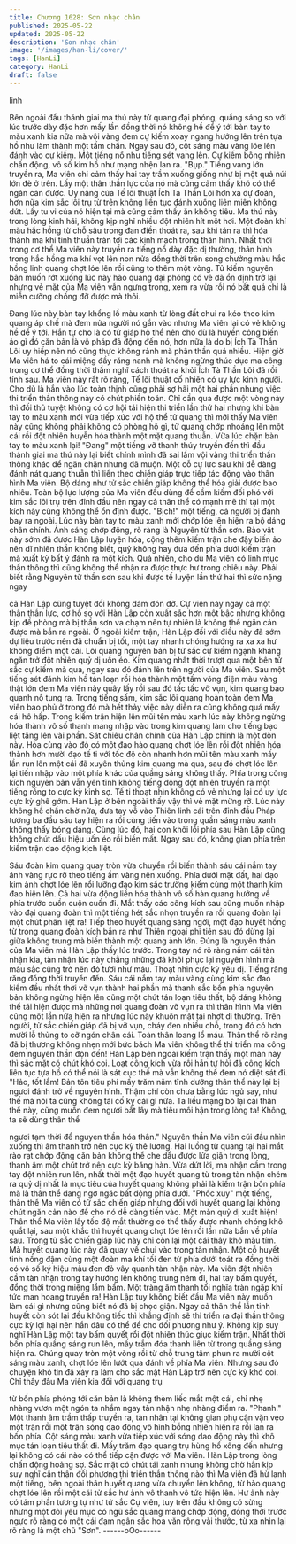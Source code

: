 ```yaml
---
title: Chương 1628: Sơn nhạc chân
published: 2025-05-22
updated: 2025-05-22
description: 'Sơn nhạc chân'
image: '/images/han-li/cover/'
tags: [HanLi]
category: HanLi
draft: false
---
```


linh

Bên ngoài đầu thánh giai ma thú này tử quang đại phóng, quầng
sáng so với lúc trước dày đặc hơn mấy lần đồng thời nó không hề
để ý tới bàn tay to màu xanh kia nữa mà vội vàng đem cự kiếm
xoay ngang hướng lên trên tựa hồ như làm thành một tấm chắn.
Ngay sau đó, cột sáng màu vàng lóe lên đánh vào cự kiếm.
Một tiếng nổ như tiếng sét vang lên. Cự kiếm bỗng nhiên chấn
động, vô số kim hồ như mạng nhện lan ra.
"Bụp."
Tiếng vang lớn truyền ra, Ma viên chỉ cảm thấy hai tay trầm xuống
giống như bị một quả núi lớn đè ở trên. Lấy một thân thần lực của
nó mà cũng cảm thấy khó có thể ngăn cản được.
Uy năng của Tế lôi thuật Ích Tà Thần Lôi hơn xa dự đoán, hơn
nữa kim sắc lôi trụ từ trên không liên tục đánh xuống liên miên
không dứt. Lấy tu vi của nó hiện tại mà cũng cảm thấy ăn không
tiêu. Ma thú này trong lòng kinh hãi, không kịp nghĩ nhiều đột
nhiên hít một hơi. Một đoàn khí màu hắc hồng từ chỗ sâu trong
đan điền thoát ra, sau khi tán ra thì hóa thành ma khí tinh thuần
tràn tới các kinh mạch trong thân hình.
Nhất thời trong cơ thể Ma viên này truyền ra tiếng nổ dày đặc dị
thường, thân hình trong hắc hồng ma khí vọt lên non nửa đồng
thời trên song chưởng màu hắc hồng linh quang chợt lóe lên rồi
cũng to thêm một vòng. Tử kiếm nguyên bản muốn rớt xuống lúc
này hào quang đại phóng có vẻ đã ổn định trở lại nhưng vẻ mặt
của Ma viên vẫn ngưng trọng, xem ra vừa rồi nó bất quá chỉ là
miễn cưỡng chống đỡ được mà thôi.

Đang lúc này bàn tay khổng lồ màu xanh từ lòng đất chui ra kéo
theo kim quang áp chế mà đem nửa người nó gắn vào nhưng Ma
viên lại có vẻ không hề để ý tới. Hắn tự cho là có tử giáp hộ thể
nên cho dù là huyền công biến ảo gì đó căn bản là vô pháp đả
động đến nó, hơn nữa là do bị Ích Tà Thần Lôi uy hiếp nên nó
cũng thực không rảnh mà phân thần quá nhiều.
Hiện giờ Ma viên há to cái miệng đầy răng nanh mà không ngừng
thúc dục ma công trong cơ thể đồng thời thầm nghĩ cách thoát ra
khỏi Ích Tà Thần Lôi đã rồi tính sau. Ma viên này rất rõ ràng, Tế
lôi thuật cố nhiên có uy lực kinh người. Cho dù là hắn vào lúc
toàn thịnh cũng phải sợ hãi một hai phần nhưng việc thi triển thần
thông này có chút phiền toán. Chỉ cần qua được một vòng này thì
đối thủ tuyệt không có cơ hội tái hiện thi triển lần thứ hai nhưng
khi bàn tay to màu xanh mới vừa tiếp xúc với hộ thể tử quang thì
mới thấy Ma viên này cũng không phải không có phòng hộ gì, tử
quang chớp nhoáng lên một cái rồi đột nhiên huyễn hóa thành
một mặt quang thuẫn.
Vừa lúc chặn bàn tay to màu xanh lại! "Đang" một tiếng vỡ thanh
thúy truyền đến thì đầu thánh giai ma thú này lại biết chính mình
đã sai lầm vội vàng thi triển thần thông khác để ngăn chặn nhưng
đã muộn. Một cỗ cự lực sau khi dễ dàng đánh nát quang thuẫn thì
liền theo chiến giáp trực tiếp tác động vào thân hình Ma viên. Bộ
dáng như tử sắc chiến giáp không thể hóa giải được bao nhiêu.
Toàn bộ lực lượng của Ma viên đều dùng để cầm kiếm đối phó
với kim sắc lôi trụ trên đỉnh đầu nên ngay cả thân thể có mạnh mẽ
thì tại một kích này cũng không thể ổn định được.
"Bịch!" một tiếng, cả người bị đánh bay ra ngoài. Lúc này bàn tay
to màu xanh mới chớp lóe lên hiện ra bộ dáng chân chính. Ánh
sáng chớp động, rõ ràng là Nguyên từ thần sơn. Bảo vật này sớm
đã được Hàn Lập luyện hóa, cộng thêm kiếm trận che đậy biến
ảo nên dĩ nhiên thần không biết, quỷ không hay đưa đến phía
dưới kiếm trận mà xuất kỳ bất ý đánh ra một kích.
Quả nhiên, cho dù Ma viên có linh mục thần thông thì cũng không
thể nhận ra được thực hư trong chiêu này. Phải biết rằng Nguyên
từ thần sơn sau khi được tế luyện lần thứ hai thì sức nặng ngay

cả Hàn Lập cũng tuyệt đối không dám đón đỡ. Cự viên này ngay
cả một thân thần lực, cơ hồ so với Hàn Lập còn xuất sắc hơn một
bậc nhưng không kịp đề phòng mà bị thần sơn va chạm nên tự
nhiên là không thể ngăn cản được mà bắn ra ngoài. Ở ngoài kiếm
trận, Hàn Lập đối với điều này đã sớm dự liệu trước nên đã
chuẩn bị tốt, một tay nhanh chóng hướng ra xa xa hư không điểm
một cái.
Lôi quang nguyên bản bị tử sắc cự kiếm ngạnh kháng ngăn trở
đột nhiên quỷ dị uốn éo. Kim quang nhất thời trượt qua một bên
tử sắc cự kiếm mà qua, ngay sau đó đánh lên trên người của Ma
viên.
Sau một tiếng sét đánh kim hồ tán loạn rồi hóa thành một tấm
võng điện màu vàng thật lớn đem Ma viên này quây lấy rồi sau đó
tấc tấc vỡ vụn, kim quang bao quanh nổ tung ra. Trong tiếng sấm,
kim sắc lôi quang hoàn toàn đem Ma viên bao phủ ở trong đó mà
hết thảy việc này diễn ra cũng không quá mấy cái hô hấp.
Trong kiếm trận hiện lên mũi tên màu xanh lúc này không ngừng
hóa thành vô số thanh mang nhập vào trong kim quang làm cho
tiếng bạo liệt tăng lên vài phần. Sát chiêu chân chính của Hàn
Lập chính là một đòn này.
Hòa cùng vào đó có một đạo hào quang chợt lóe lên rồi đột nhiên
hóa thành hơn mười đạo tế ti với tốc độ còn nhanh hơn mũi tên
màu xanh mấy lần run lên một cái đã xuyên thủng kim quang mà
qua, sau đó chợt lóe lên lại tiến nhập vào một phía khác của
quầng sáng không thấy.
Phía trong công kích nguyên bản vẫn yên tĩnh không tiếng động
đột nhiên truyền ra một tiếng rống to cực kỳ kinh sợ. Tế ti thoạt
nhìn không có vẻ nhưng lại có uy lực cực kỳ ghê gớm. Hàn Lập ở
bên ngoài thấy vậy thì vẻ mặt mừng rỡ. Lúc này không hề chần
chờ nữa, đưa tay vỗ vào Thiên linh cái trên đỉnh đầu Pháp tướng
ba đầu sáu tay hiện ra rồi cùng tiến vào trong quần sáng màu
xanh không thấy bóng dáng. Cùng lúc đó, hai con khôi lỗi phía
sau Hàn Lập cũng không chút dấu hiệu uốn éo rồi biến mất.
Ngay sau đó, không gian phía trên kiếm trận dao động kịch liệt.

Sáu đoàn kim quang quay tròn vừa chuyển rồi biến thành sáu cái
nắm tay ánh vàng rực rỡ theo tiếng ầm vàng nện xuống. Phía
dưới mặt đất, hai đạo kim ảnh chợt lóe lên rồi lưỡng đạo kim sắc
trường kiếm cùng một thanh kim đao hiện lên. Cả hai vừa động
liền hóa thành vô số hàn quang hướng về phía trước cuồn cuộn
cuốn đi.
Mắt thấy các công kích sau cũng muốn nhập vào đại quang đoàn
thì một tiếng hét sắc nhọn truyền ra rồi quang đoàn lại một chút
phân liệt ra!
Tiếp theo huyết quang sáng ngời, một đạo huyết hồng từ trong
quang đoàn kích bắn ra như Thiên ngoại phi tiên sau đó dừng lại
giữa không trung mà biến thành một quang ảnh lớn. Đúng là
nguyên thần của Ma viên mà Hàn Lập thấy lúc trước. Trong tay
nó rõ ràng nắm cái tàn nhận kia, tàn nhận lúc này chẳng những
đã khôi phục lại nguyên hình mà màu sắc cũng trở nên đỏ tươi
như máu. Thoạt nhìn cực kỳ yêu dị.
Tiếng răng răng đồng thời truyền đến. Sáu cái nắm tay màu vàng
cùng kim sắc đao kiếm đều nhất thời vỡ vụn thành hai phần mà
thanh sắc bốn phía nguyên bản không ngừng hiện lên cũng một
chút tán loạn tiêu thất, bộ dáng không thể tái hiện được mà
những nơi quang đoàn vỡ vụn ra thì thân hình Ma viên cũng một
lần nữa hiện ra nhưng lúc này khuôn mặt tái nhợt dị thường. Trên
người, tử sắc chiến giáp đã bị vỡ vụn, cháy đen nhiều chỗ, trong
đó có hơn mười lỗ thủng to cỡ ngón chân cái. Toàn thân loang lổ
máu.
Thân thể rõ ràng đã bị thương không nhẹn mới bức bách Ma viên
không thể thi triển ma công đem nguyên thần độn đến! Hàn Lập
bên ngoài kiếm trận thấy một màn này thì sắc mặt có chút khó
coi. Loạt công kích vừa rồi hắn tự hỏi đã công kích liên tục tựa hồ
có thể nói là sát cục thế mà vẫn không thể đem nó diệt sát đi.
"Hảo, tốt lắm! Bản tôn tiêu phí mấy trăm năm tĩnh dưỡng thân thể
này lại bị ngươi đánh trở về nguyên hình. Thậm chí còn chưa
bằng lúc ngủ say, như thế mà nói ta cũng không tái cố kỵ cái gì
nữa. Ta liều mạng bỏ lại cái thân thể này, cũng muốn đem ngươi
bắt lấy mà tiêu mối hận trong lòng ta! Không, ta sẽ dùng thân thể

ngươi tạm thời để nguyen thần hóa thân."
Nguyên thần Ma viên cúi đầu nhìn xuống thì âm thanh trở nên
cực kỳ thê lương. Hai luồng tử quang tại hai mắt rào rạt chớp
động căn bản không thể che dấu được lửa giận trong lòng, thanh
âm một chút trở nên cực kỳ băng hàn.
Vừa dứt lời, ma nhận cầm trong tay đột nhiên run lên, nhất thời
một đạo huyết quang từ trong tàn nhận chém ra quỷ dị nhất là
mục tiêu của huyết quang không phải là kiếm trận bốn phía mà là
thân thể đang ngơ ngác bất động phía dưới.
"Phốc xuy" một tiếng, thân thể Ma viên có tử sắc chiến giáp
nhưng đối với huyết quang lại không chút ngăn cản nào để cho
nó dễ dàng tiến vào. Một màn quỷ dị xuất hiện!
Thân thể Ma viên lấy tốc độ mắt thường có thể thấy được nhanh
chóng khô quắt lại, sau một khắc thì huyết quang chợt lóe lên rồi
lần nữa bắn về phía sau. Trong tử sắc chiến giáp lúc này chỉ còn
lại một cái thây khô màu tím. Mà huyết quang lúc này đã quay về
chui vào trong tàn nhận. Một cỗ huyết tinh nồng đậm cùng một
đoàn ma khí tối đen từ phía dưới toát ra đồng thời có vô số ký
hiệu màu đen đỏ vây quanh tàn nhận này.
Ma viên đột nhiên cầm tàn nhận trong tay hướng lên không trung
ném đi, hai tay bấm quyết, đồng thời trong miệng lầm bầm. Một
tràng âm thanh tối nghĩa tràn ngập khí tức man hoang truyền ra!
Hàn Lập tuy không biết đầu Ma viên này muốn làm cái gì nhưng
cũng biết nó đã bị chọc giận. Ngay cả thân thể lẫn tinh huyết còn
sót lại đều không tiếc thì khẳng định sẽ thi triển ra đại thần thông
cực kỳ lợi hại nên hắn đâu có thể để cho đối phương như ý.
Không kịp suy nghĩ Hàn Lập một tay bấm quyết rồi đột nhiên thúc
giục kiếm trận. Nhất thời bốn phía quầng sáng run lên, mấy trắm
đóa thanh liên từ trong quầng sáng hiện ra. Chúng quay tròn một
vòng rồi từ chỗ trung tâm phun ra mười cột sáng màu xanh, chợt
lóe lên lướt qua đánh về phía Ma viên.
Nhưng sau đó chuyện khó tin đã xảy ra làm cho sắc mặt Hàn Lập
trở nên cực kỳ khó coi. Chỉ thấy đầu Ma viên kia đối với quang trụ

từ bốn phía phóng tới căn bản là không thèm liếc mắt một cái, chỉ
nhẹ nhàng vươn một ngón ta nhắm ngay tàn nhận nhẹ nhàng
điểm ra.
"Phanh."
Một thanh âm trầm thấp truyền ra, tàn nhân tại không gian phụ
cận vặn vẹo một trận rồi một trận sóng dao động vô hình bỗng
nhiên hiện ra rồi lan ra bốn phía. Cột sáng màu xanh vừa tiếp xúc
với sóng dao động này thì khô mục tán loạn tiêu thất đi.
Mấy trăm đạo quang trụ hùng hổ xông đến nhưng lại không có cái
nào có thể tiếp cận được với Ma viên. Hàn Lập trong lòng chấn
động hoảng sợ. Sắc mặt có chút tái xanh nhưng không chờ hắn
kịp suy nghĩ cẩn thận đối phương thi triển thần thông nào thì Ma
viên đã hừ lạnh một tiếng, bên ngoài thân huyết quang vừa
chuyển lên không, từ hào quang chợt lóe lên rồi một cái tử sắc hư
ảnh vô thanh vô tức hiện lên.
Hư ảnh này có tám phần tương tự như tử sắc Cự viên, tuy trên
đầu không có sừng nhưng một đôi yêu mục có ngũ sắc quang
mang chớp động, đồng thời trước ngực rõ ràng có một cái đạm
ngân sắc hoa văn rộng vài thước, từ xa nhìn lại rõ ràng là một chũ
"Sơn".
------oOo------

